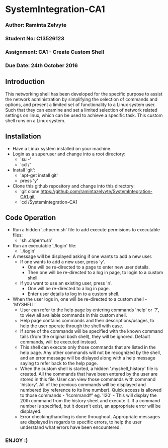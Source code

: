 # SystemIntegration-CA1

### Author: Raminta Zelvyte
### Student No: C13526123
### Assignment: CA1 - Create Custom Shell
### Due Date: 24th October 2016

## Introduction

This networking shell has been developed for the specific purpose to assist the network administration by simplifying the selection of commands and options, and present a limited set of functionality to a Linux system user. Such that they can examine and set a limited selection of network related settings on linux, which can be used to achieve a specific task. This custom shell runs on a Linux system. 

## Installation

* Have a Linux system installed on your machine.
* Login as a superuser and change into a root directory:
    - 'su -'
    - 'cd /'
* Install 'git':
    - 'apt-get install git'
    - press 'y'
* Clone this github repository and change into this directory:
    - 'git clone https://github.com/ramintazelvyte/SystemIntegration-CA1.git
    - 'cd /SystemIntegration-CA1

## Code Operation 

* Run a hidden '.chperm.sh' file to add execute permisions to executable files:
    - 'sh .chperm.sh'
* Run an executable './login' file:
    - './login'
* A message will be displayed asking if one wants to add a new user.
  - If one wants to add a new user, press 'y'.
    - One will be re-directed to a page to enter new user details.
    - Then one will be re-directed to a log in page, to login to a custom shell.
  - If you want to use an existing user, press 'n'.
    - One will be re-directed to a log in page.
    - Enter user details to log in to a custom shell.
* When the user logs in, one will be re-directed to a custom shell - 'MYSHELL'
  - User can refer to the help page by entering commands 'help' or '?', to view all available commands in this custom shell.
  - Help page contains commands and their descriptions/usages, to help the user operate through the shell with ease.
  - If some of the commands will be specified with the known command tails (from the original bash shell), they will be ignored.
    Default commands, will be executed instead.
  - This shell can execute only those commands that are listed in the help page. Any other commands will not be recognized by the shell,     and an error message will be dislayed along with a help message saying to refer back to the help page.
  - When the custom shell is started, a hidden '.myshell_history' file is created. All the commands that have been entered by the user
    are stored in this file. User can view those commands with command 'history'. All of the previous commands will be displayed and
    numbered (by reference to its line number).
    Quick access is allowed to those commands - '!command#' eg. '!20' - This will display the 20th command from the history sheet and
    execute it. If a command number is specified, but it doesn't exist, an appropriate error will be displayed.
  - Error checking/handling is done throughout. Appropriate messages are displayed in regards to specific errors, to help the user 
    understand what errors have been encountered.
    
### ENJOY :) 
  
    
